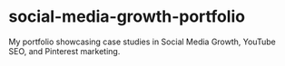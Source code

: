 # social-media-growth-portfolio
My portfolio showcasing case studies in Social Media Growth, YouTube SEO, and Pinterest marketing.
